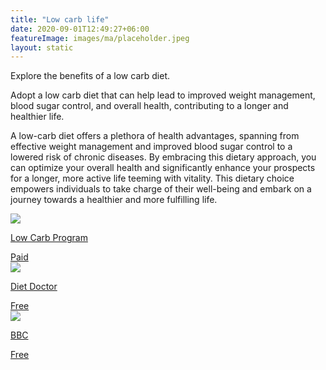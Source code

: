 ```yaml
---
title: "Low carb life"
date: 2020-09-01T12:49:27+06:00
featureImage: images/ma/placeholder.jpeg
layout: static
---
```


Explore the benefits of a low carb diet.

Adopt a low carb diet that can help lead to improved weight management, blood sugar control, and overall health, contributing to a longer and healthier life.

A low-carb diet offers a plethora of health advantages, spanning from effective weight management and improved blood sugar control to a lowered risk of chronic diseases. By embracing this dietary approach, you can optimize your overall health and significantly enhance your prospects for a longer, more active life teeming with vitality. This dietary choice empowers individuals to take charge of their well-being and embark on a journey towards a healthier and more fulfilling life.

<a class="ma-link" href="https://www.awin1.com/cread.php?awinmid=35337&awinaffid=1198638&ued=https%3A%2F%2Fshop.lowcarbprogram.com%2F"><div class="ma-card ma-card-Health"><div class="ma-icon"><img src ="/images/Icon-pound - health - opacity.svg"/></div><div class="ma-name"><p>Low Carb Program</p></div><div class="ma-paid-text"><span>Paid</span></div></div></a><a class="ma-link" href="https://www.dietdoctor.com/low-carb/benefits"><div class="ma-card ma-card-Health"><div class="ma-icon"><img src ="/images/Icon-check - health - opacity.svg"/></div><div class="ma-name"><p>Diet Doctor</p></div><div class="ma-paid-text"><span>Free</span></div></div></a><a class="ma-link" href="https://www.bbc.co.uk/food/articles/low_carb_diet"><div class="ma-card ma-card-Health"><div class="ma-icon"><img src ="/images/Icon-check - health - opacity.svg"/></div><div class="ma-name"><p>BBC</p></div><div class="ma-paid-text"><span>Free</span></div></div></a>  

<br/><br/>






